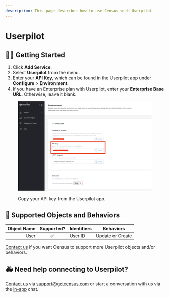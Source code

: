 ```yaml
---
description: This page describes how to use Census with Userpilot.
---
```


# Userpilot

## 🏃‍♀️ Getting Started

1. Click **Add Service**.
2. Select **Userpilot** from the menu.
3. Enter your **API Key**, which can be found in the Userpilot app under **Configure** > **Environment**.
4. If you have an Enterprise plan with Userpilot, enter your **Enterprise Base URL**. Otherwise, leave it blank.

<figure><img src="../.gitbook/assets/userpilot.png" alt=""><figcaption><p>Copy your API key from the Userpilot app.</p></figcaption></figure>

## 🔀 Supported Objects and Behaviors

| **Object Name** | **Supported?** | **Identifiers**  | **Behaviors** |
| --------------: | :------------: | ---------------- | --------------|
| User | ✅ | User ID | Update or Create |

[Contact us](mailto:support@getcensus.com) if you want Census to support more Userpilot objects and/or behaviors.

## 🚑 Need help connecting to Userpilot?

[Contact us](mailto:support@getcensus.com) via support@getcensus.com or start a conversation with us via the [in-app](https://app.getcensus.com) chat.
